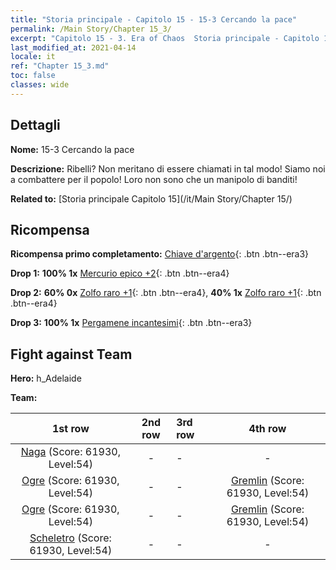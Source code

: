 ```yaml
---
title: "Storia principale - Capitolo 15 - 15-3 Cercando la pace"
permalink: /Main Story/Chapter 15_3/
excerpt: "Capitolo 15 - 3. Era of Chaos  Storia principale - Capitolo 15_3. 15-3 Cercando la pace"
last_modified_at: 2021-04-14
locale: it
ref: "Chapter 15_3.md"
toc: false
classes: wide
---
```


## Dettagli

 **Nome:** 15-3 Cercando la pace

 **Descrizione:** Ribelli? Non meritano di essere chiamati in tal modo! Siamo noi a combattere per il popolo! Loro non sono che un manipolo di banditi!

 **Related to:** [Storia principale Capitolo 15](/it/Main Story/Chapter 15/)

## Ricompensa

 **Ricompensa primo completamento:** [Chiave d'argento](/it/Items/con_693/){: .btn .btn--era3}

 **Drop 1:** **100% 1x** [Mercurio epico +2](/it/Items/mat_49/){: .btn .btn--era4}

 **Drop 2:** **60% 0x** [Zolfo raro +1](/it/Items/mat_43/){: .btn .btn--era4}, **40% 1x** [Zolfo raro +1](/it/Items/mat_43/){: .btn .btn--era4}

 **Drop 3:** **100% 1x** [Pergamene incantesimi](/it/Items/con_694/){: .btn .btn--era3}


## Fight against Team
 **Hero:** h_Adelaide

 **Team:**


  | 1st row | 2nd row | 3rd row | 4th row |
  |:----:|:----:|:----|:----:|
  | [Naga](/it/units/Naga/) (Score: 61930, Level:54)  | - | - | - |
  | [Ogre](/it/units/Ogre/) (Score: 61930, Level:54)  | - | - | [Gremlin](/it/units/Gremlin/) (Score: 61930, Level:54)  |
  | [Ogre](/it/units/Ogre/) (Score: 61930, Level:54)  | - | - | [Gremlin](/it/units/Gremlin/) (Score: 61930, Level:54)  |
  | [Scheletro](/it/units/Skeleton/) (Score: 61930, Level:54)  | - | - | - |


